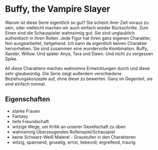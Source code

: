 # Buffy, the Vampire Slayer

Warum ist diese Serie eigentlich so gut? Sie scheint ihrer Zeit voraus zu sein, oder vielleicht machen wir auch einfach wieder Rückschritte. Zum Einen sind die Schauspieler wahnsinnig gut. Sie sind unglaublich authentisch in ihren Rollen. Jede Figur hat ihren ganz eigenen Charakter, fein ausgearbeitet, tiefgehend. Ich kann da eigentlich keinen Charakter hervorheben. Sie sind zusammen eine wundervolle Kombination. Buffy, Xander, Willow. Und später Anya, Tara und Dawn. Und nicht zu vergessen Spike.

All diese Charaktere machen wahnsinns Entwicklungen durch und diese sehr glaubwürdig. Die Serie zeigt außerdem verschiedene Beziehungskonzepte auf, ohne diese zu bewerten. Ganz im Gegenteil, sie sind einfach normal.

## Eigenschaften

* starke Frauen
* Fantasy
* tiefe Freundschaft
* witzige Wege, um Kritik an unserer Gesellschaft zu üben
* wahnsinnig Überzeugendes Rollenspiel/Schauspiel
* keine Schwarz-Weiß Malerei - Graustufen in den Charakteren
* witzig, spannend, gruselig, ernst, liebevoll, ergreifend, traurig 

